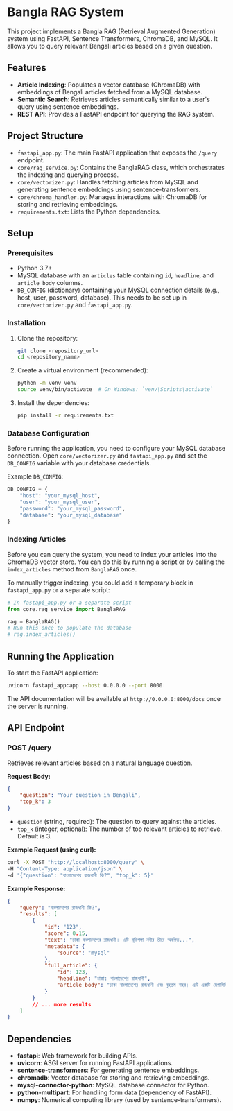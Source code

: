 # Bangla RAG System

This project implements a Bangla RAG (Retrieval Augmented Generation) system using FastAPI, Sentence Transformers, ChromaDB, and MySQL. It allows you to query relevant Bengali articles based on a given question.

## Features

- **Article Indexing**: Populates a vector database (ChromaDB) with embeddings of Bengali articles fetched from a MySQL database.
- **Semantic Search**: Retrieves articles semantically similar to a user's query using sentence embeddings.
- **REST API**: Provides a FastAPI endpoint for querying the RAG system.

## Project Structure

- `fastapi_app.py`: The main FastAPI application that exposes the `/query` endpoint.
- `core/rag_service.py`: Contains the BanglaRAG class, which orchestrates the indexing and querying process.
- `core/vectorizer.py`: Handles fetching articles from MySQL and generating sentence embeddings using sentence-transformers.
- `core/chroma_handler.py`: Manages interactions with ChromaDB for storing and retrieving embeddings.
- `requirements.txt`: Lists the Python dependencies.

## Setup

### Prerequisites

- Python 3.7+
- MySQL database with an `articles` table containing `id`, `headline`, and `article_body` columns.
- `DB_CONFIG` (dictionary) containing your MySQL connection details (e.g., host, user, password, database). This needs to be set up in `core/vectorizer.py` and `fastapi_app.py`.

### Installation

1. Clone the repository:
   ```bash
   git clone <repository_url>
   cd <repository_name>
   ```

2. Create a virtual environment (recommended):
   ```bash
   python -m venv venv
   source venv/bin/activate  # On Windows: `venv\Scripts\activate`
   ```

3. Install the dependencies:
   ```bash
   pip install -r requirements.txt
   ```

### Database Configuration

Before running the application, you need to configure your MySQL database connection. Open `core/vectorizer.py` and `fastapi_app.py` and set the `DB_CONFIG` variable with your database credentials.

Example `DB_CONFIG`:

```python
DB_CONFIG = {
    "host": "your_mysql_host",
    "user": "your_mysql_user",
    "password": "your_mysql_password",
    "database": "your_mysql_database"
}
```

### Indexing Articles

Before you can query the system, you need to index your articles into the ChromaDB vector store. You can do this by running a script or by calling the `index_articles` method from `BanglaRAG` once.

To manually trigger indexing, you could add a temporary block in `fastapi_app.py` or a separate script:

```python
# In fastapi_app.py or a separate script
from core.rag_service import BanglaRAG

rag = BanglaRAG()
# Run this once to populate the database
# rag.index_articles()
```

## Running the Application

To start the FastAPI application:

```bash
uvicorn fastapi_app:app --host 0.0.0.0 --port 8000
```

The API documentation will be available at `http://0.0.0.0:8000/docs` once the server is running.

## API Endpoint

### POST /query

Retrieves relevant articles based on a natural language question.

**Request Body:**

```json
{
    "question": "Your question in Bengali",
    "top_k": 3
}
```

- `question` (string, required): The question to query against the articles.
- `top_k` (integer, optional): The number of top relevant articles to retrieve. Default is 3.

**Example Request (using curl):**

```bash
curl -X POST "http://localhost:8000/query" \
-H "Content-Type: application/json" \
-d '{"question": "বাংলাদেশের রাজধানী কি?", "top_k": 5}'
```

**Example Response:**

```json
{
    "query": "বাংলাদেশের রাজধানী কি?",
    "results": [
        {
            "id": "123",
            "score": 0.15,
            "text": "ঢাকা বাংলাদেশের রাজধানী। এটি বুড়িগঙ্গা নদীর তীরে অবস্থিত...",
            "metadata": {
                "source": "mysql"
            },
            "full_article": {
                "id": 123,
                "headline": "ঢাকা: বাংলাদেশের রাজধানী",
                "article_body": "ঢাকা বাংলাদেশের রাজধানী এবং বৃহত্তম শহর। এটি একটি মেগাসিটি এবং দক্ষিণ এশিয়ার অন্যতম প্রধান শহর।..."
            }
        }
        // ... more results
    ]
}
```

## Dependencies

- **fastapi**: Web framework for building APIs.
- **uvicorn**: ASGI server for running FastAPI applications.
- **sentence-transformers**: For generating sentence embeddings.
- **chromadb**: Vector database for storing and retrieving embeddings.
- **mysql-connector-python**: MySQL database connector for Python.
- **python-multipart**: For handling form data (dependency of FastAPI).
- **numpy**: Numerical computing library (used by sentence-transformers).